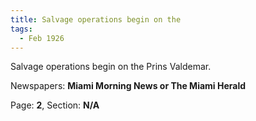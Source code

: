 ```yaml
---  
title: Salvage operations begin on the  
tags:  
  - Feb 1926  
---  
```

  
Salvage operations begin on the Prins Valdemar.  
  
Newspapers: **Miami Morning News or The Miami Herald**  
  
Page: **2**, Section: **N/A** 
